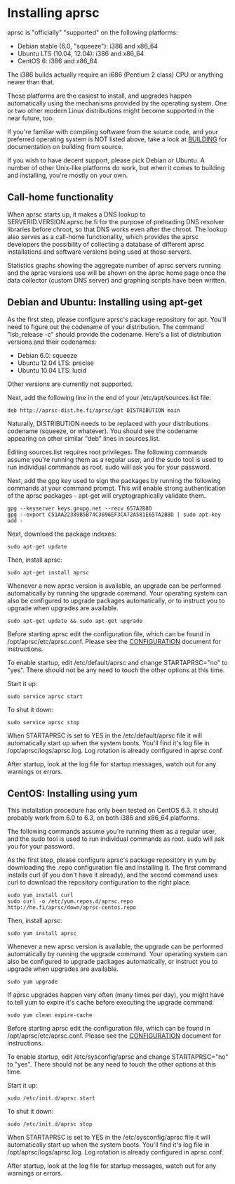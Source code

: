 
Installing aprsc
================

aprsc is "officially" "supported" on the following platforms:

* Debian stable (6.0, "squeeze"): i386 and x86_64
* Ubuntu LTS (10.04, 12.04): i386 and x86_64
* CentOS 6: i386 and x86_64

The i386 builds actually require an i686 (Pentium 2 class) CPU or
anything newer than that.

These platforms are the easiest to install, and upgrades happen
automatically using the mechanisms provided by the operating system.  One or
two other modern Linux distributions might become supported in the near
future, too.

If you're familiar with compiling software from the source code, and your
preferred operating system is NOT listed above, take a look at
[BUILDING](BUILDING.html) for documentation on building from source.

If you wish to have decent support, please pick Debian or Ubuntu.  A number
of other Unix-like platforms do work, but when it comes to building and
installing, you're mostly on your own.


Call-home functionality
--------------------------

When aprsc starts up, it makes a DNS lookup to SERVERID.VERSION.aprsc.he.fi
for the purpose of preloading DNS resolver libraries before chroot, so that
DNS works even after the chroot.  The lookup also serves as a call-home
functionality, which provides the aprsc developers the possibility of collecting
a database of different aprsc installations and software versions being used
at those servers.

Statistics graphs showing the aggregate number of aprsc servers running and
the aprsc versions use will be shown on the aprsc home page once the data
collector (custom DNS server) and graphing scripts have been written.


Debian and Ubuntu: Installing using apt-get
----------------------------------------------

As the first step, please configure aprsc's package repository for apt. 
You'll need to figure out the codename of your distribution.  The command
"lsb_release -c" should provide the codename.  Here's a list of distribution
versions and their codenames:

* Debian 6.0: squeeze
* Ubuntu 12.04 LTS: precise
* Ubuntu 10.04 LTS: lucid

Other versions are currently not supported.

Next, add the following line in the end of your /etc/apt/sources.list file:

    deb http://aprsc-dist.he.fi/aprsc/apt DISTRIBUTION main

Naturally, DISTRIBUTION needs to be replaced with your distributions
codename (squeeze, or whatever).  You should see the codename appearing on
other similar "deb" lines in sources.list.

Editing sources.list requires root privileges.  The following commands assume
you're running them as a regular user, and the sudo tool is used to run
individual commands as root.  sudo will ask you for your password.

Next, add the gpg key used to sign the packages by running the following
commands at your command prompt.  This will enable strong authentication of
the aprsc packages - apt-get will cryptographically validate them.

    gpg --keyserver keys.gnupg.net --recv 657A2B8D
    gpg --export C51AA22389B5B74C3896EF3CA72A581E657A2B8D | sudo apt-key add -

Next, download the package indexes:

    sudo apt-get update

Then, install aprsc:

    sudo apt-get install aprsc

Whenever a new aprsc version is available, an upgrade can be performed
automatically by running the upgrade command.  Your operating system can
also be configured to upgrade packages automatically, or to instruct you to
upgrade when upgrades are available.

    sudo apt-get update && sudo apt-get upgrade

Before starting aprsc edit the configuration file, which can be found in
/opt/aprsc/etc/aprsc.conf.  Please see the [CONFIGURATION](CONFIGURATION.html)
document for instructions.

To enable startup, edit /etc/default/aprsc and change STARTAPRSC="no" to
"yes". There should not be any need to touch the other options at this time.

Start it up:

    sudo service aprsc start

To shut it down:

    sudo service aprsc stop

When STARTAPRSC is set to YES in the /etc/default/aprsc file it will
automatically start up when the system boots.  You'll find it's log file in
/opt/aprsc/logs/aprsc.log.  Log rotation is already configured in
aprsc.conf.

After startup, look at the log file for startup messages, watch out for
any warnings or errors.


CentOS: Installing using yum
-------------------------------

This installation procedure has only been tested on CentOS 6.3. It should
probably work from 6.0 to 6.3, on both i386 and x86_64 platforms.

The following commands assume you're running them as a regular user, and the
sudo tool is used to run individual commands as root.  sudo will ask you for
your password.

As the first step, please configure aprsc's package repository in yum by
downloading the .repo configuration file and installing it.  The first
command installs curl (if you don't have it already), and the second command
uses curl to download the repository configuration to the right place.

    sudo yum install curl
    sudo curl -o /etc/yum.repos.d/aprsc.repo http://he.fi/aprsc/down/aprsc-centos.repo

Then, install aprsc:

    sudo yum install aprsc

Whenever a new aprsc version is available, the upgrade can be performed
automatically by running the upgrade command.  Your operating system can
also be configured to upgrade packages automatically, or instruct you to
upgrade when upgrades are available.

    sudo yum upgrade

If aprsc upgrades happen very often (many times per day), you might have to
tell yum to expire it's cache before executing the upgrade command:

    sudo yum clean expire-cache

Before starting aprsc edit the configuration file, which can be found in
/opt/aprsc/etc/aprsc.conf.  Please see the [CONFIGURATION](CONFIGURATION.html)
document for instructions.

To enable startup, edit /etc/sysconfig/aprsc and change STARTAPRSC="no" to
"yes". There should not be any need to touch the other options at this time.

Start it up:

    sudo /etc/init.d/aprsc start

To shut it down:

    sudo /etc/init.d/aprsc stop

When STARTAPRSC is set to YES in the /etc/sysconfig/aprsc file it will
automatically start up when the system boots.  You'll find it's log file in
/opt/aprsc/logs/aprsc.log.  Log rotation is already configured in
aprsc.conf.

After startup, look at the log file for startup messages, watch out for
any warnings or errors.

